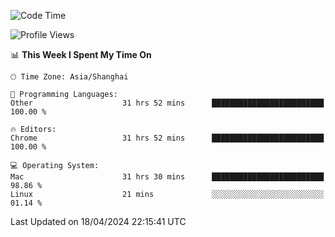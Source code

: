 <!--START_SECTION:waka-->
![Code Time](http://img.shields.io/badge/Code%20Time-2%2C178%20hrs%2014%20mins-blue)

![Profile Views](http://img.shields.io/badge/Profile%20Views-0-blue)

📊 **This Week I Spent My Time On** 

```text
🕑︎ Time Zone: Asia/Shanghai

💬 Programming Languages: 
Other                    31 hrs 52 mins      █████████████████████████   100.00 % 

🔥 Editors: 
Chrome                   31 hrs 52 mins      █████████████████████████   100.00 % 

💻 Operating System: 
Mac                      31 hrs 30 mins      █████████████████████████   98.86 % 
Linux                    21 mins             ░░░░░░░░░░░░░░░░░░░░░░░░░   01.14 % 
```


 Last Updated on 18/04/2024 22:15:41 UTC
<!--END_SECTION:waka-->